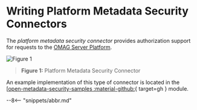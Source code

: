 <!-- SPDX-License-Identifier: CC-BY-4.0 -->
<!-- Copyright Contributors to the Egeria project. -->

# Writing Platform Metadata Security Connectors

The *platform metadata security connector* provides authorization support for requests to the [OMAG Server Platform](/egeria-docs/concepts/omag-server-platform).

![Figure 1](/egeria-docs/connectors/runtime/platform-metadata-security-connector.svg)
> **Figure 1:** Platform Metadata Security Connector

An example implementation of this type of connector is located in the [[open-metadata-security-samples :material-github:](https://github.com/odpi/egeria/tree/master/open-metadata-resources/open-metadata-samples/open-metadata-security-samples){ target=gh } module.

--8<-- "snippets/abbr.md"
